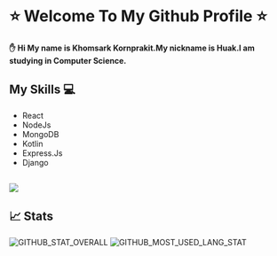 # :star: Welcome To My Github Profile :star:
#### :raised_hand: Hi My name is Khomsark Kornprakit.My nickname is Huak.I am studying in Computer Science.

## My Skills :computer:
* React
* NodeJs
* MongoDB
* Kotlin
* Express.Js
* Django 

![](https://komarev.com/ghpvc/?username=kauhaz&color=green)
---
<!--
**kauhaz/kauhaz** is a ✨ _special_ ✨ repository because its `README.md` (this file) appears on your GitHub profile.

Here are some ideas to get you started:

- 🔭 I’m currently working on ...
- 🌱 I’m currently learning ...
- 👯 I’m looking to collaborate on ...
- 🤔 I’m looking for help with ...
- 💬 Ask me about ...
- 📫 How to reach me: ...
- 😄 Pronouns: ...
- ⚡ Fun fact: ...
-->
## 📈 Stats
![GITHUB_STAT_OVERALL](https://github-readme-stats.vercel.app/api?username=kauhaz&show_icons=true&theme=material-palenight&count_private=true&include_all_commits=true&hide_title=false&line_height=21)
![GITHUB_MOST_USED_LANG_STAT](https://github-readme-stats.vercel.app/api/top-langs/?username=kauhaz&layout=compact)

